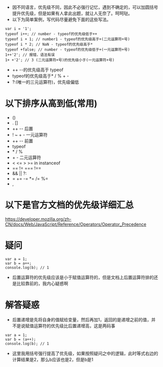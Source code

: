 * 因不同语言，优先级不同，因此不必强行记忆，遇到不确定的，可以加圆括号提升优先级，但是如果有人拿此出题，就让人无奈了。呵呵哒。
* 以下为简单案例，写代码尽量避免下面的这些写法。
```
var i = '1';
typeof i++; // number - typeof的优先级低于++
typeof i + 1; // number1 - typeof的优先级高于+(二元运算符+号)
typeof i * 2; // NaN - typeof的优先级高于*
typeof +false; // number - typeof的优先级低于+(一元运算符+号)
1++'2'; // 报错，语法有误
1+ +'2'; // 3 (二元运算符+号)的优先级小于(一元运算符+号)
```
* ++ --的优先级高于 typeof
* typeof的优先级高于* / % + -
* ?:(唯一的三元运算符)，优先级偏低

# 以下排序从高到低(常用)
* ()
* . []
* ++ -- 后置
* ! ~ + - 一元运算符
* ++ -- 前置
* typeof
* \* / %
* \+ \- 二元运算符
* < <= > >= in instanceof
* == != === !==
* && || ?:
* = += -= *= /= %=
* ,

# 以下是官方文档的优先级详细汇总
https://developer.mozilla.org/zh-CN/docs/Web/JavaScript/Reference/Operators/Operator_Precedence

# 疑问
```
var a = 1;
var b = a++;
console.log(b); // 1
```
* 后置运算符的优先级应该是小于赋值运算符的，但是文档上后置运算符排的还是比较靠前的，我内心疑惑啊

# 解答疑惑
* 后置递增是先将自身的值赋给变量，然后再加1，返回的是递增之前的值，并不是说赋值运算符的优先级比后置递增高，这是两码事
```
var a = 1;
var b = (a++);
console.log(b); // 1
```
* 这里我用括号强行提高了优先级，如果按照疑问之中的逻辑，此时等式右边的计算结果是2，那么b应该也是2，但是b是1